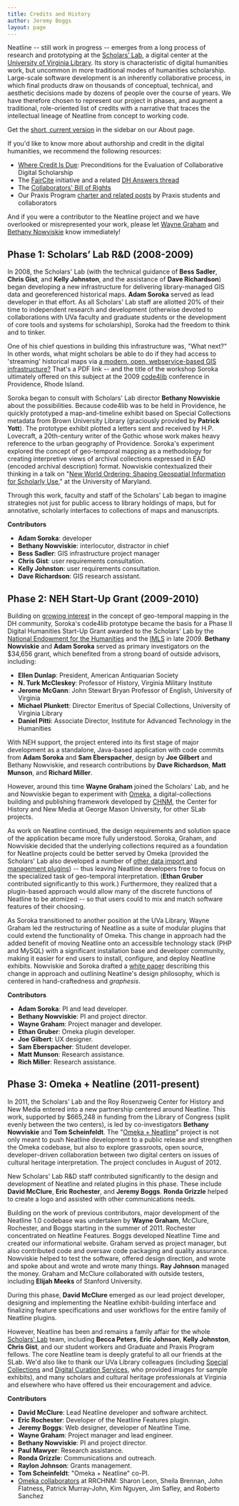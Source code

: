 ```yaml
---
title: Credits and History
author: Jeremy Boggs
layout: page
---
```


<div class="credits-and-history">

<div class="entry">
<p>Neatline -- still work in progress -- emerges from a long process of research and prototyping at the <a href="http://scholarslab.org">Scholars’ Lab</a>, a digital center at the <a href="http://lib.virginia.edu/">University of Virginia Library</a>.  Its story is characteristic of digital humanities work, but uncommon in more traditional modes of humanities scholarship.  Large-scale software development is an inherently collaborative process, in which final products draw on thousands of conceptual, technical, and aesthetic decisions made by dozens of people over the course of years. We have therefore chosen to represent our project in phases, and augment a traditional, role-oriented list of credits with a narrative that traces the intellectual lineage of Neatline from concept to working code.</p>

<p>Get the <a href="../about">short, current version</a> in the sidebar on our About page.</p>

<p>If you'd like to know more about authorship and credit in the digital humanities, we recommend the following resources:</p>

<ul>
<li><a href="http://www.mlajournals.org/doi/abs/10.1632/prof.2011.2011.1.169">Where Credit Is Due</a>: Preconditions for the Evaluation of Collaborative Digital Scholarship</li>
<li>The <a href="http://faircite.wordpress.com/">FairCite</a> initiative and a related <a href="http://digitalhumanities.org/answers/topic/faircite-who-should-we-cite-in-collaborative-dh-projects">DH Answers thread</a></li>
<li>The <a href="http://mith.umd.edu/offthetracks/recommendations/">Collaborators' Bill of Rights</a></li>
<li>Our Praxis Program <a href="http://praxis.scholarslab.org/charter.html">charter and related posts</a> by Praxis students and collaborators</li>
</ul>

<p>And if you were a contributor to the Neatline project and we have overlooked or misrepresented your work, please let <a href="http://www.scholarslab.org/author/wsg4w/">Wayne Graham</a> and <a href="http://nowviskie.org">Bethany Nowviskie</a> know immediately!</p>

<h2>Phase 1: Scholars’ Lab R&D (2008-2009)</h2>
<div class="primary">
<p>In 2008, the Scholars' Lab (with the technical guidance of <strong>Bess Sadler</strong>, <strong>Chris Gist</strong>, and <strong>Kelly Johnston</strong>, and the assistance of <strong>Dave Richardson</strong>) began developing a new infrastructure for delivering library-managed GIS data and georeferenced historical maps.  <strong>Adam Soroka</strong> served as lead developer in that effort.  As all Scholars' Lab staff are allotted 20% of their time to independent research and development (otherwise devoted to collaborations with UVa faculty and graduate students or the development of core tools and systems for scholarship), Soroka had the freedom to think and to tinker.</p>

<p>One of his chief questions in building this infrastructure was, "What next?" In other words, what might scholars be able to do if they had access to 'streaming' historical maps via <a href="http://code4lib.org/files/soroka-presentation-2009.pdf">a modern, open, webservice-based GIS infrastructure?</a> That's a PDF link -- and the title of the workshop Soroka ultimately offered on this subject at the 2009 <a href="http://code4lib.org">code4lib</a> conference in Providence, Rhode Island.</p>

<p>Soroka began to consult with Scholars' Lab director <strong>Bethany Nowviskie</strong> about the possibilities.  Because code4lib was to be held in Providence, he quickly prototyped a map-and-timeline exhibit based on Special Collections metadata from Brown University Library (graciously provided by <strong>Patrick Yott</strong>).  The prototype exhibit plotted a letters sent and received by H.P. Lovecraft, a 20th-century writer of the Gothic whose work makes heavy reference to the urban geography of Providence. Soroka's experiment explored the concept of geo-temporal mapping as a methodology for creating interpretive views of archival collections expressed in EAD (encoded archival description) format. Nowviskie contextualized their thinking in a talk on "<a href="http://mith.umd.edu/114-mith-digital-dialogue-bethany-nowviskie-new-world-ordering-shaping-geospatial-information-for-scholarly-use/">New World Ordering: Shaping Geospatial Information for Scholarly Use</a>," at the University of Maryland.</p>

<p>Through this work, faculty and staff of the Scholars' Lab began to imagine strategies not just for public access to library holdings of maps, but for annotative, scholarly interfaces to collections of maps and manuscripts.</p>
</div>
<div class="secondary">
<strong>Contributors</strong>
<ul>
  <li><strong>Adam Soroka</strong>: developer</li>
  <li><strong>Bethany Nowviskie</strong>: interlocutor, distractor in chief</li>
        <li><strong>Bess Sadler</strong>: GIS infrastructure project manager</li>
  <li><strong>Chris Gist</strong>: user requirements consultation.</li>
  <li><strong>Kelly Johnston</strong>: user requirements consultation.</li>
  <li><strong>Dave Richardson</strong>: GIS research assistant.</li>
</ul>
</div>

<h2>Phase 2: NEH Start-Up Grant (2009-2010)</h2>
<div class="primary">
<p>Building on <a href="http://spatial.scholarslab.org">growing interest</a> in the concept of geo-temporal mapping in the DH community, Soroka's code4lib prototype became the basis for a Phase II Digital Humanities Start-Up Grant awarded to the Scholars' Lab by the <a href="http://odh.neh.gov">National Endowment for the Humanities</a> and the <a href="http://www.imls.gov/">IMLS</a> in late 2009.  <strong>Bethany Nowviskie</strong> and <strong>Adam Soroka</strong> served as primary investigators on the $34,656 grant, which benefited from a strong board of outside advisors, including:</p>

<ul>
  <li><strong>Ellen Dunlap</strong>: President, American Antiquarian Society</li>
  <li><strong>N. Turk McCleskey</strong>: Professor of History, Virginia Military Institute</li>
  <li><strong>Jerome McGann</strong>: John Stewart Bryan Professor of English, University of Virginia</li>
  <li><strong>Michael Plunkett</strong>: Director Emeritus of Special Collections, University of Virginia Library</li>
  <li><strong>Daniel Pitti</strong>: Associate Director, Institute for Advanced Technology in the Humanities</li>
</ul>

<p>With NEH support, the project entered into its first stage of major development as a standalone, Java-based application with code commits from <strong>Adam Soroka</strong> and <strong>Sam Eberspacher</strong>, design by <strong>Joe Gilbert</strong> and Bethany Nowviskie, and research contributions by <strong>Dave Richardson</strong>, <strong>Matt Munson</strong>, and <strong>Richard Miller</strong>.</p>

<p>However, around this time <strong>Wayne Graham</strong> joined the Scholars' Lab, and he and Nowviskie began to experiment with <a href="http://omeka.org">Omeka</a>, a digital-collections building and publishing framework developed by <a href="http://chnm.gmu.edu">CHNM</a>, the Center for History and New Media at George Mason University, for other SLab projects.</p>

<p>As work on Neatline continued, the design requirements and solution space of the application became more fully understood. Soroka, Graham, and Nowviskie decided that the underlying collections required as a foundation for Neatline projects could be better served by Omeka (provided the Scholars' Lab also developed a number of <a href="http://www.scholarslab.org/current-research/omeka-plugins/">other data import and management plugins</a>) -- thus leaving Neatline developers free to focus on the specialized task of geo-temporal interpretation. (<strong>Ethan Gruber</strong> contributed significantly to this work.) Furthermore, they realized that a plugin-based approach would allow many of the discrete functions of Neatline to be atomized -- so that users could to mix and match software features of their choosing.</p>

<p>As Soroka transitioned to another position at the UVa Library, Wayne Graham led the restructuring of Neatline as a suite of modular plugins that could extend the functionality of Omeka. This change in approach had the added benefit of moving Neatline onto an accessible technology stack (PHP and MySQL) with a significant installation base and developer community, making it easier for end users to install, configure, and deploy Neatline exhibits.  Nowviskie and Soroka drafted a <a href="https://securegrants.neh.gov/publicquery/main.aspx?f=1&gn=HD-50769-09">white paper</a> describing this change in approach and outlining Neatline's design philosophy, which is centered in hand-craftedness and <em>graphesis</em>.</p>
</div>
<div class="secondary">
<strong>Contributors</strong>
<ul>
  <li><strong>Adam Soroka</strong>: PI and lead developer.</li>
  <li><strong>Bethany Nowviskie</strong>: PI and project director.</li>
        <li><strong>Wayne Graham</strong>: Project manager and developer.</li>
  <li><strong>Ethan Gruber</strong>: Omeka plugin developer.</li>
  <li><strong>Joe Gilbert</strong>: UX designer.</li>
  <li><strong>Sam Eberspacher</strong>: Student developer.</li>
  <li><strong>Matt Munson</strong>: Research assistance.</li>
  <li><strong>Rich Miller</strong>: Research assistance.</li>
</ul>
</div>

<h2>Phase 3: Omeka + Neatline (2011-present)</h2>
<div class="primary">

<p>In 2011, the Scholars' Lab and the Roy Rosenzweig Center for History and New Media entered into a new partnership centered around Neatline. This work, supported by $665,248 in funding from the Library of Congress (split evenly between the two centers), is led by co-investigators <strong>Bethany Nowviskie</strong> and <strong>Tom Scheinfeldt</strong>.  The "<a href="http://neatline.scholarslab.org/2011/02/15/scholars-lab-and-chnm-partner-on-omeka-neatline/">Omeka + Neatline</a>" project is not only meant to push Neatline development to a public release and strengthen the Omeka codebase, but also to explore grassroots, open source, developer-driven collaboration between two digital centers on issues of cultural heritage interpretation. The project concludes in August of 2012.</p>

<p>New Scholars' Lab R&D staff contributed significantly to the design and development of Neatline and related plugins in this phase.  These include <strong>David McClure</strong>, <strong>Eric Rochester</strong>, and <strong>Jeremy Boggs</strong>. <strong>Ronda Grizzle</strong> helped to create a logo and assisted with other communications needs.</p>

<p>Building on the work of previous contributors, major development of the Neatline 1.0 codebase was undertaken by <strong>Wayne Graham</strong>, McClure, Rochester, and Boggs starting in the summer of 2011. Rochester concentrated on Neatline Features.  Boggs developed Neatline Time and created our informational website.  Graham served as project manager, but also contributed code and oversaw code packaging and quality assurance.  Nowviskie helped to test the software, offered design direction, and wrote and spoke about and wrote and wrote many things. <strong>Ray Johnson</strong> managed the money. Graham and McClure collaborated with outside testers, including <strong>Elijah Meeks</strong> of Stanford University.</p>

<p>During this phase, <strong>David McClure</strong> emerged as our lead project developer, designing and implementing the Neatline exhibit-building interface and finalizing feature specifications and user workflows for the entire family of Neatline plugins.</p>

<p>However, Neatline has been and remains a family affair for the whole <a href="http://scholarslab.org">Scholars' Lab</a> team, including <strong>Becca Peters</strong>, <strong>Eric Johnson</strong>, <strong>Kelly Johnston</strong>, <strong>Chris Gist</strong>, and our student workers and Graduate and Praxis Program fellows. The core Neatline team is deeply grateful to all our friends at the SLab. We'd also like to thank our UVa Library colleagues (including <a href="http://www2.lib.virginia.edu/small/">Special Collections</a> and <a href="http://www2.lib.virginia.edu/digitalcuration/">Digital Curation Services</a>, who provided images for sample exhibits), and many scholars and cultural heritage professionals at Virginia and elsewhere who have offered us their encouragement and advice.</p>
</div>

<div class="secondary">
<strong>Contributors</strong>
<ul>
  <li><strong>David McClure</strong>: Lead Neatline developer and software architect.</li>
  <li><strong>Eric Rochester</strong>: Developer of the Neatline Features plugin.</li>
  <li><strong>Jeremy Boggs</strong>: Web designer, developer of Neatline Time.</li>
  <li><strong>Wayne Graham</strong>: Project manager and lead engineer.</li>
  <li><strong>Bethany Nowviskie</strong>: PI and project director.</li>
        <li><strong>Paul Mawyer</strong>: Research assistance.</li>
        <li><strong>Ronda Grizzle</strong>: Communications and outreach.</li>
        <li><strong>Raylon Johnson</strong>: Grants management.</li>
        <li><strong>Tom Scheinfeldt</strong>: "Omeka + Neatline" co-PI.</li>
        <li><a href="http://omeka.org/about/staff/">Omeka collaborators</a> at RRCHNM: Sharon Leon, Sheila Brennan, John Flatness, Patrick Murray-John, Kim Nguyen, Jim Safley, and Roberto Sanchez</li>
</ul>
</div>
</div>

</div>
